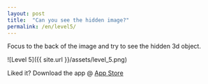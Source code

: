 ```yaml
---
layout: post
title:  "Can you see the hidden image?"
permalink: /en/level5/
---
```

Focus to the back of the image and try to see the hidden 3d object.

![Level 5]({{ site.url }}/assets/level_5.png)

Liked it? Download the app @ [App Store][app_store] 

[app_store]: http://appstore.com